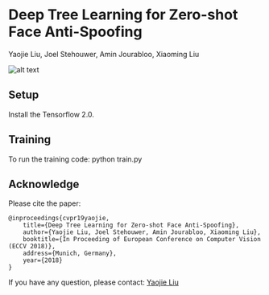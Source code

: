 # Deep Tree Learning for Zero-shot Face Anti-Spoofing
Yaojie Liu, Joel Stehouwer, Amin Jourabloo, Xiaoming Liu

![alt text](https://yaojieliu.github.io/images/cvpr19.png)

## Setup
Install the Tensorflow 2.0.

## Training
To run the training code:
python train.py


## Acknowledge
Please cite the paper:

    @inproceedings{cvpr19yaojie,
        title={Deep Tree Learning for Zero-shot Face Anti-Spoofing},
        author={Yaojie Liu, Joel Stehouwer, Amin Jourabloo, Xiaoming Liu},
        booktitle={In Proceeding of European Conference on Computer Vision (ECCV 2018)},
        address={Munich, Germany},
        year={2018}
    }
    
If you have any question, please contact: [Yaojie Liu](liuyaoj1@msu.edu) 
   
